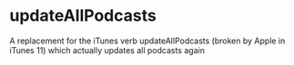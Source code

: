# updateAllPodcasts
A replacement for the iTunes verb updateAllPodcasts (broken by Apple in iTunes 11) which actually updates all podcasts again
